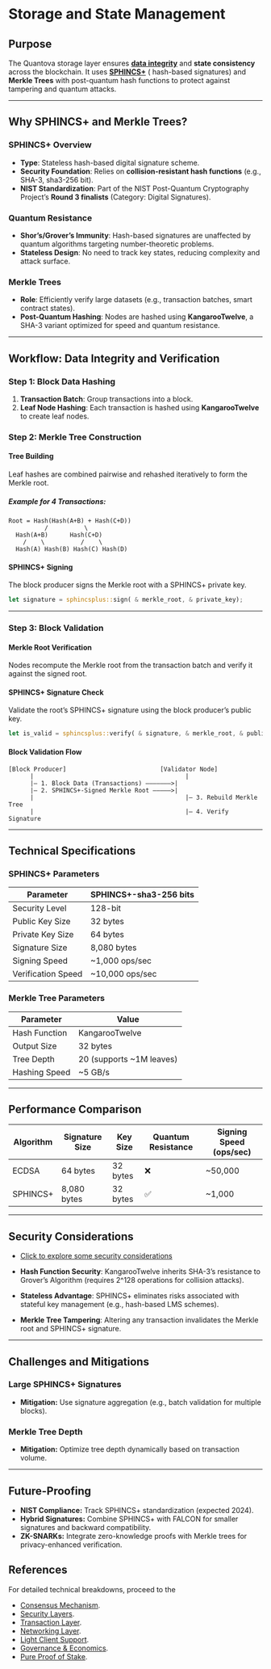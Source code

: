 # Storage and State Management

## **Purpose**

The Quantova storage layer ensures [**data integrity**](#workflow-data-integrity-and-verification) and **state
consistency** across the blockchain. It uses [**SPHINCS+**](#sphincs-overview) (
hash-based signatures) and **Merkle Trees** with post-quantum hash functions to protect against tampering and quantum attacks.

---

## **Why SPHINCS+ and Merkle Trees?**

### **SPHINCS+ Overview**

- **Type**: Stateless hash-based digital signature scheme.
- **Security Foundation**: Relies on **collision-resistant hash functions** (e.g., SHA-3, sha3-256 bit).
- **NIST Standardization**: Part of the NIST Post-Quantum Cryptography Project’s **Round 3 finalists** (Category:
  Digital Signatures).

### **Quantum Resistance**

- **Shor’s/Grover’s Immunity**: Hash-based signatures are unaffected by quantum algorithms targeting number-theoretic
  problems.
- **Stateless Design**: No need to track key states, reducing complexity and attack surface.

### **Merkle Trees**

- **Role**: Efficiently verify large datasets (e.g., transaction batches, smart contract states).
- **Post-Quantum Hashing**: Nodes are hashed using **KangarooTwelve**, a SHA-3 variant optimized for speed and quantum
  resistance.

---

## **Workflow: Data Integrity and Verification**

### **Step 1: Block Data Hashing**

1. **Transaction Batch**: Group transactions into a block.
2. **Leaf Node Hashing**: Each transaction is hashed using **KangarooTwelve** to create leaf nodes.

### Step 2: Merkle Tree Construction

#### Tree Building

Leaf hashes are combined pairwise and rehashed iteratively to form the Merkle root.

##### Example for 4 Transactions:

```
Root = Hash(Hash(A+B) + Hash(C+D))
          /          \
  Hash(A+B)      Hash(C+D)
    /    \          /    \
  Hash(A) Hash(B) Hash(C) Hash(D)
```

#### SPHINCS+ Signing

The block producer signs the Merkle root with a SPHINCS+ private key.

```rust
let signature = sphincsplus::sign( & merkle_root, & private_key);
```

---

### Step 3: Block Validation

#### Merkle Root Verification

Nodes recompute the Merkle root from the transaction batch and verify it against the signed root.

#### SPHINCS+ Signature Check

Validate the root’s SPHINCS+ signature using the block producer’s public key.

```rust
let is_valid = sphincsplus::verify( & signature, & merkle_root, & public_key);
```

#### Block Validation Flow

```
[Block Producer]                          [Validator Node]  
      |                                          |  
      |— 1. Block Data (Transactions) ———————>|  
      |— 2. SPHINCS+-Signed Merkle Root —————>|  
      |                                          |— 3. Rebuild Merkle Tree  
      |                                          |— 4. Verify Signature  
```

---

## Technical Specifications

### SPHINCS+ Parameters

| Parameter          | SPHINCS+-sha3-256 bits |
|--------------------|------------------------|
| Security Level     | 128-bit                |
| Public Key Size    | 32 bytes               |
| Private Key Size   | 64 bytes               |
| Signature Size     | 8,080 bytes            |
| Signing Speed      | ~1,000 ops/sec         |
| Verification Speed | ~10,000 ops/sec        |

### Merkle Tree Parameters

| Parameter     | Value                    |
|---------------|--------------------------|
| Hash Function | KangarooTwelve           |
| Output Size   | 32 bytes                 |
| Tree Depth    | 20 (supports ~1M leaves) |
| Hashing Speed | ~5 GB/s                  |

---

## Performance Comparison

| Algorithm | Signature Size | Key Size | Quantum Resistance | Signing Speed (ops/sec) |
|-----------|----------------|----------|--------------------|-------------------------|
| ECDSA     | 64 bytes       | 32 bytes | ❌                  | ~50,000                 |
| SPHINCS+  | 8,080 bytes    | 32 bytes | ✅                  | ~1,000                  |

---

## Security Considerations

- [Click to explore some security considerations](https://github.com/Quantova/Quantova-network-docs/blob/main/2.0%20Core%20Blockchain%20Features/2.1%20consensus-mechanism.md#security-considerations)

- **Hash Function Security**: KangarooTwelve inherits SHA-3’s resistance to Grover’s Algorithm (requires 2^128
  operations for collision attacks).

- **Stateless Advantage**: SPHINCS+ eliminates risks associated with stateful key management (e.g., hash-based LMS
  schemes).

- **Merkle Tree Tampering**: Altering any transaction invalidates the Merkle root and SPHINCS+ signature.

---

## Challenges and Mitigations

### Large SPHINCS+ Signatures

- **Mitigation:** Use signature aggregation (e.g., batch validation for multiple blocks).

### Merkle Tree Depth

- **Mitigation:** Optimize tree depth dynamically based on transaction volume.

---

## Future-Proofing

- **NIST Compliance:** Track SPHINCS+ standardization (expected 2024).
- **Hybrid Signatures:** Combine SPHINCS+ with FALCON for smaller signatures and backward compatibility.
- **ZK-SNARKs:** Integrate zero-knowledge proofs with Merkle trees for privacy-enhanced verification.

## References

For detailed technical breakdowns, proceed to the

- [Consensus Mechanism](https://github.com/Quantova/Quantova-network-docs/blob/main/1.0%20Introduction/1.0%20Introduction.md).
- [Security Layers](https://github.com/Quantova/Quantova-network-docs/tree/main/3.0%20Security%20Layers).
- [Transaction Layer](https://github.com/Quantova/Quantova-network-docs/blob/main/2.0%20Core%20Blockchain%20Features/2.2%20transaction-layer.md).
- [Networking Layer](https://github.com/Quantova/Quantova-network-docs/blob/main/3.0%20Security%20Layers/3.2%20networking-layer.md).
- [Light Client Support](https://github.com/Quantova/Quantova-network-docs/blob/main/4.0%20Supporting%20Features/4.1%20light-client-support.md).
- [Governance & Economics](https://github.com/Quantova/Quantova-network-docs/tree/main/5.0%20Governance%20and%20Economics).
- [Pure Proof of Stake](https://github.com/Quantova/Quantova-network-docs/blob/main/5.0%20Governance%20and%20Economics/5.2%20pure-proof-of-stake.md).
